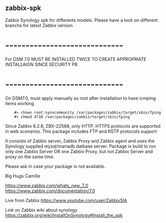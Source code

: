 ## zabbix-spk

Zabbix Synology spk for differents models. Please have a look on different branchs for latest Zabbix version

# -----------------------------
For DSM 7.0 MUST BE INSTALLED TWICE TO CREATE APPROPRIATE INSTALLAION SINCE SECURITY PB 
# -----------------------------

On DSM7.0, must apply manually as root after installation to have icmping items working
		
		#> chown root:synocommunity /var/packages/zabbix/target/sbin/fping
		#> chmod 4710 /var/packages/zabbix/target/sbin/fping

Since Zabbix 6.2.8, ZBX-22588, only HTTP, HTTPS protocols are supported in web scenarios. This package includes FTP and RSTP protocols support


It consists of Zabbix server, Zabbix Proxy and Zabbix agent and uses the Synology supplied mysql/mariadb datbase server. 
Package is build to run only one Zabbix Server OR one Zabbix Proxy, but not Zabbix Server and proxy on the same time.

Please ask in case your package is not available.


Big Hugs
Camille


https://www.zabbix.com/whats_new_7_0
https://www.zabbix.com/documentation/7.0



Live from Zabbix 
https://www.youtube.com/user/ZabbixSIA

Link on Zabbix wiki about synology
https://zabbix.org/wiki/InstallOnSynology#Install_the_spk
